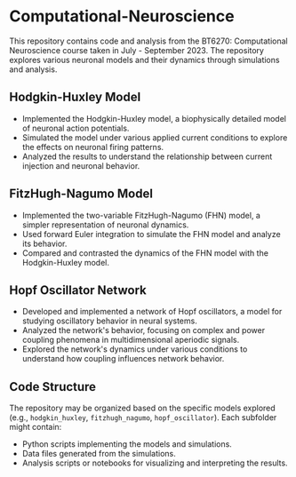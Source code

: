 # Computational-Neuroscience

This repository contains code and analysis from the BT6270: Computational Neuroscience course taken in July - September 2023. The repository explores various neuronal models and their dynamics through simulations and analysis.

## Hodgkin-Huxley Model
* Implemented the Hodgkin-Huxley model, a biophysically detailed model of neuronal action potentials.
* Simulated the model under various applied current conditions to explore the effects on neuronal firing patterns.
* Analyzed the results to understand the relationship between current injection and neuronal behavior.

## FitzHugh-Nagumo Model
* Implemented the two-variable FitzHugh-Nagumo (FHN) model, a simpler representation of neuronal dynamics.
* Used forward Euler integration to simulate the FHN model and analyze its behavior.
* Compared and contrasted the dynamics of the FHN model with the Hodgkin-Huxley model.

## Hopf Oscillator Network
* Developed and implemented a network of Hopf oscillators, a model for studying oscillatory behavior in neural systems.
* Analyzed the network's behavior, focusing on complex and power coupling phenomena in multidimensional aperiodic signals.
* Explored the network's dynamics under various conditions to understand how coupling influences network behavior.

## Code Structure
The repository may be organized based on the specific models explored (e.g., `hodgkin_huxley`, `fitzhugh_nagumo`, `hopf_oscillator`).
Each subfolder might contain:
- Python scripts implementing the models and simulations.
- Data files generated from the simulations.
- Analysis scripts or notebooks for visualizing and interpreting the results.
